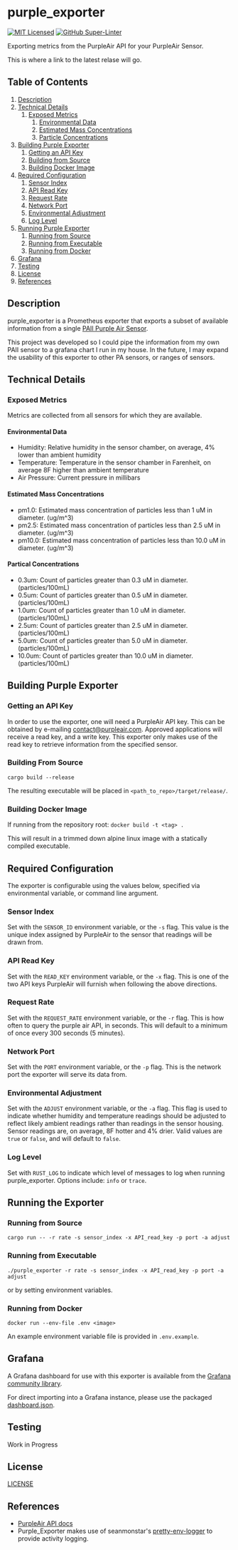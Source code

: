# purple_exporter

[![MIT Licensed][license-badge]][license-url]
[![GitHub Super-Linter][linter-badge]][linter-url]

[license-badge]: https://img.shields.io/badge/License-MIT-yellow.svg
[license-url]: LICENSE
[linter-badge]: https://github.com/viridianforge/purple_exporter/workflows/Lint%20Code%20Base/badge.svg
[linter-url]: https://github.com/marketplace/actions/super-linter

Exporting metrics from the PurpleAir API for your PurpleAir Sensor.

This is where a link to the latest relase will go.

## Table of Contents

1. [Description](#description)
2. [Technical Details](#technical-details)
    1. [Exposed Metrics](#exposed-metrics)
        1. [Environmental Data](#environmental-data)
        2. [Estimated Mass Concentrations](#estimated-mass-concentrations)
        3. [Particle Concentrations](#particle-concentrations)
3. [Building Purple Exporter](#building-purple-exporter)
    1. [Getting an API Key](#getting-an-api-key)
    2. [Building from Source](#building-from-source)
    3. [Building Docker Image](#building-docker-image)
4. [Required Configuration](#required-configuration)
    1. [Sensor Index](#sensor-index)
    2. [API Read Key](#api-read-key)
    3. [Request Rate](#request-rate)
    4. [Network Port](#network-port)
    5. [Environmental Adjustment](#environmental-adjustment)
    6. [Log Level](log-level)
5. [Running Purple Exporter](#running-purple-exporter)
    1. [Running from Source](#running-from-source)
    2. [Running from Executable](#running-from-executable)
    3. [Running from Docker](#running-from-docker)
6. [Grafana](#grafana)
7. [Testing](#testing)
8. [License](#license)
9. [References](#references)

## Description

purple_exporter is a Prometheus exporter that exports a subset of available
information from a single
[PAII Purple Air Sensor](https://www2.purpleair.com/products/purpleair-pa-ii).

This project was developed so I could pipe the information from my own PAII
sensor to a grafana chart I run in my house. In the future, I may expand the
usability of this exporter to other PA sensors, or ranges of sensors.

## Technical Details

### Exposed Metrics

Metrics are collected from all sensors for which they are available.

#### Environmental Data

- Humidity: Relative humidity in the sensor chamber, on average, 4% lower than ambient humidity
- Temperature: Temperature in the sensor chamber in Farenheit, on average 8F higher than ambient temperature
- Air Pressure: Current pressure in millibars

#### Estimated Mass Concentrations

- pm1.0: Estimated mass concentration of particles less than 1 uM in diameter. (ug/m^3)
- pm2.5: Estimated mass concentration of particles less than 2.5 uM in diameter. (ug/m^3)
- pm10.0: Estimated mass concentration of particles less than 10.0 uM in diameter. (ug/m^3)

#### Partical Concentrations

- 0.3um: Count of particles greater than 0.3 uM in diameter. (particles/100mL)
- 0.5um: Count of particles greater than 0.5 uM in diameter. (particles/100mL)
- 1.0um: Count of particles greater than 1.0 uM in diameter. (particles/100mL)
- 2.5um: Count of particles greater than 2.5 uM in diameter. (particles/100mL)
- 5.0um: Count of particles greater than 5.0 uM in diameter. (particles/100mL)
- 10.0um: Count of particles greater than 10.0 uM in diameter. (particles/100mL)

## Building Purple Exporter

### Getting an API Key

In order to use the exporter, one will need a PurpleAir API key. This can be
obtained by e-mailing [contact@purpleair.com](mailto:contact@purpleair.com).
Approved applications will receive a read key, and a write key. This exporter
only makes use of the read key to retrieve information from the specified
sensor.

### Building From Source

`cargo build --release`

The resulting executable will be placed in `<path_to_repo>/target/release/`.

### Building Docker Image

If running from the repository root:
`docker build -t <tag> .`

This will result in a trimmed down alpine linux image with a statically compiled executable.

## Required Configuration

The exporter is configurable using the values below, specified via environmental
variable, or command line argument.

### Sensor Index

Set with the `SENSOR_ID` environment variable, or the `-s` flag.
This value is the unique index assigned by PurpleAir to the sensor that readings
will be drawn from.

### API Read Key

Set with the `READ_KEY` environment variable, or the `-x` flag.
This is one of the two API keys PurpleAir will furnish when following the above
directions.

### Request Rate

Set with the `REQUEST_RATE` environment variable, or the `-r` flag.
This is how often to query the purple air API, in seconds. This will
default to a minimum of once every 300 seconds (5 minutes).

### Network Port

Set with the `PORT` environment variable, or the `-p` flag.
This is the network port the exporter will serve its data from.

### Environmental Adjustment

Set with the `ADJUST` environment variable, or the `-a` flag.
This flag is used to indicate whether humidity and temperature readings
should be adjusted to reflect likely ambient readings rather than readings in
the sensor housing. Sensor readings are, on average, 8F hotter and 4% drier.
Valid values are `true` or `false`, and will default to `false`.

### Log Level

Set with `RUST_LOG` to indicate which level of messages to log when running
purple_exporter. Options include: `info` or `trace`.

## Running the Exporter

### Running from Source

`cargo run -- -r rate -s sensor_index -x API_read_key -p port -a adjust`

### Running from Executable

`./purple_exporter -r rate -s sensor_index -x API_read_key -p port -a adjust`

or by setting environment variables.

### Running from Docker

`docker run --env-file .env <image>`

An example environment variable file is provided in `.env.example`.

## Grafana

A Grafana dashboard for use with this exporter is available from the [Grafana
community library](https://grafana.com/grafana/dashboards/14723).

For direct importing into a Grafana instance, please use the packaged
[dashboard.json](./dashboard.json).

## Testing

Work in Progress

## License

[LICENSE](./LICENSE)

## References

- [PurpleAir API docs](https://api.purpleair.com/#api-welcome)
- Purple_Exporter makes use of seanmonstar's [pretty-env-logger](https://github.com/seanmonstar/pretty-env-logger) to
provide activity logging.
